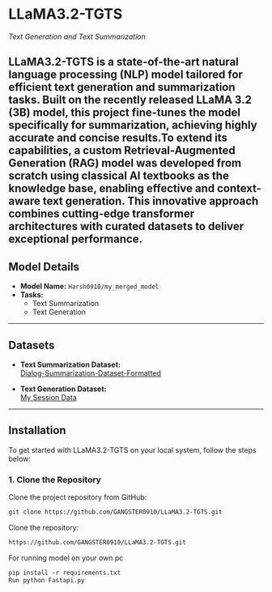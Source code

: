 ﻿# **LLaMA3.2-TGTS**  
_Text Generation and Text Summarization_

LLaMA3.2-TGTS is a state-of-the-art natural language processing (NLP) model tailored for efficient text generation and summarization tasks. Built on the recently released LLaMA 3.2 (3B) model, this project fine-tunes the model specifically for summarization, achieving highly accurate and concise results.To extend its capabilities, a custom Retrieval-Augmented Generation (RAG) model was developed from scratch using classical AI textbooks as the knowledge base, enabling effective and context-aware text generation. This innovative approach combines cutting-edge transformer architectures with curated datasets to deliver exceptional performance.
---

## **Model Details**

- **Model Name:** `Harsh0910/my_merged_model`  
- **Tasks:** 
  - Text Summarization  
  - Text Generation  

---

## **Datasets**

- **Text Summarization Dataset:**  
  [Dialog-Summarization-Dataset-Formatted](https://huggingface.co/datasets/Harsh0910/Dialog-Summarization-Dataset-Formatted)

- **Text Generation Dataset:**  
  [My Session Data](https://huggingface.co/datasets/Harsh0910/my-session-data)

---

## **Installation**

To get started with LLaMA3.2-TGTS on your local system, follow the steps below:

### **1. Clone the Repository**
Clone the project repository from GitHub:  
``` markdown
git clone https://github.com/GANGSTER0910/LLaMA3.2-TGTS.git
```
Clone the repository:
``` markdown
https://github.com/GANGSTER0910/LLaMA3.2-TGTS.git
```
For running model on your own pc
```markdown
pip install -r requirements.txt
Run python Fastapi.py 
```

